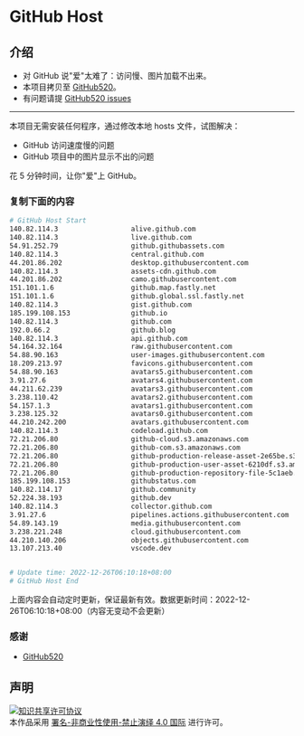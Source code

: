 # GitHub Host
## 介绍
- 对 GitHub 说"爱"太难了：访问慢、图片加载不出来。
- 本项目拷贝至 [GitHub520](https://github.com/521xueweihan/GitHub520)。
- 有问题请提 [GitHub520 issues](https://github.com/521xueweihan/GitHub520/issues/new)

---

本项目无需安装任何程序，通过修改本地 hosts 文件，试图解决：
- GitHub 访问速度慢的问题
- GitHub 项目中的图片显示不出的问题

花 5 分钟时间，让你"爱"上 GitHub。

### 复制下面的内容
```bash
# GitHub Host Start
140.82.114.3                  alive.github.com
140.82.114.3                  live.github.com
54.91.252.79                  github.githubassets.com
140.82.114.3                  central.github.com
44.201.86.202                 desktop.githubusercontent.com
140.82.114.3                  assets-cdn.github.com
44.201.86.202                 camo.githubusercontent.com
151.101.1.6                   github.map.fastly.net
151.101.1.6                   github.global.ssl.fastly.net
140.82.114.3                  gist.github.com
185.199.108.153               github.io
140.82.114.3                  github.com
192.0.66.2                    github.blog
140.82.114.3                  api.github.com
54.164.32.164                 raw.githubusercontent.com
54.88.90.163                  user-images.githubusercontent.com
18.209.213.97                 favicons.githubusercontent.com
54.88.90.163                  avatars5.githubusercontent.com
3.91.27.6                     avatars4.githubusercontent.com
44.211.62.239                 avatars3.githubusercontent.com
3.238.110.42                  avatars2.githubusercontent.com
54.157.1.3                    avatars1.githubusercontent.com
3.238.125.32                  avatars0.githubusercontent.com
44.210.242.200                avatars.githubusercontent.com
140.82.114.3                  codeload.github.com
72.21.206.80                  github-cloud.s3.amazonaws.com
72.21.206.80                  github-com.s3.amazonaws.com
72.21.206.80                  github-production-release-asset-2e65be.s3.amazonaws.com
72.21.206.80                  github-production-user-asset-6210df.s3.amazonaws.com
72.21.206.80                  github-production-repository-file-5c1aeb.s3.amazonaws.com
185.199.108.153               githubstatus.com
140.82.114.17                 github.community
52.224.38.193                 github.dev
140.82.114.3                  collector.github.com
3.91.27.6                     pipelines.actions.githubusercontent.com
54.89.143.19                  media.githubusercontent.com
3.238.221.248                 cloud.githubusercontent.com
44.210.140.206                objects.githubusercontent.com
13.107.213.40                 vscode.dev


# Update time: 2022-12-26T06:10:18+08:00
# GitHub Host End

```
上面内容会自动定时更新，保证最新有效。数据更新时间：2022-12-26T06:10:18+08:00（内容无变动不会更新）

### 感谢

- [GitHub520](https://github.com/521xueweihan/GitHub520)

## 声明
<a rel="license" href="https://creativecommons.org/licenses/by-nc-nd/4.0/deed.zh"><img alt="知识共享许可协议" style="border-width: 0" src="https://licensebuttons.net/l/by-nc-nd/4.0/88x31.png"></a><br>本作品采用 <a rel="license" href="https://creativecommons.org/licenses/by-nc-nd/4.0/deed.zh">署名-非商业性使用-禁止演绎 4.0 国际</a> 进行许可。